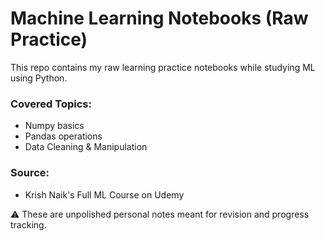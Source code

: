 # Machine Learning Notebooks (Raw Practice)

This repo contains my raw learning practice notebooks while studying ML using Python.

### Covered Topics:
- Numpy basics
- Pandas operations
- Data Cleaning & Manipulation

### Source:
- Krish Naik's Full ML Course on Udemy

⚠️ These are unpolished personal notes meant for revision and progress tracking.
